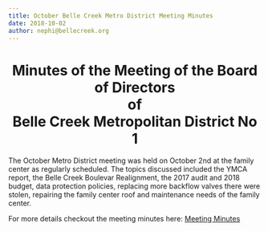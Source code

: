 ```yaml
---
title: October Belle Creek Metro District Meeting Minutes
date: 2018-10-02
author: nephi@bellecreek.org
---
```


<div style="text-align: center;">
<h1>Minutes of the Meeting of the Board of Directors<br>of<br>Belle Creek Metropolitan District No 1</h1>
</div>

The October Metro District meeting was held on October 2nd at the family center as regularly scheduled. The topics discussed included the YMCA report, the Belle Creek Boulevar Realignment, the 2017 audit and 2018 budget, data protection policies, replacing more backflow valves there were stolen, repairing the family center roof and maintenance needs of the family center.

For more details checkout the meeting minutes here: <a href="/notices/2018-10-02-Minutes.pdf" target="meeting-minutes">Meeting Minutes</a>
